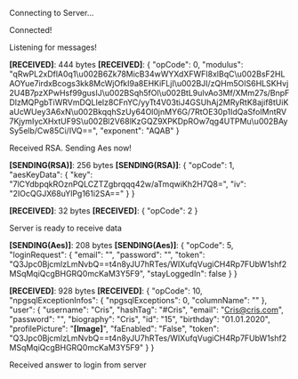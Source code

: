 Connecting to Server...

Connected!

Listening for messages!

**[RECEIVED]**: 444 bytes
**[RECEIVED]**: {
  "opCode": 0,
  "modulus": "qRwPL2xDflA0q1\u002B6Zk78MicB34wWYXdXFWFI8xlBqC\u002BsF2HLAOYue7irdxBcogs3kk8McWjOfkI9a8EHKiFLjI\u002BJI/zQHm5OIS6HLSKHvj2U4B7pzXPwHsf99gusIJ\u002BSqh5fOl\u002BtL9ulvAo3Mf/XMm27s/BnpFDlzMQPgbTiWRVmDQLIelz8CFnYC/yyTt4V03tiJ4GSUhAj2MRyRtK8ajif8tUiKaUcWUey3A6xN\u002BkqqhSzUy64Ol0jnMY6G/7RtOE30p1IdQaSfoIMntRV7KjymIycXHxtUF9S\u002Bl2V68lKzGQZ9XPKDpROw7qg4UTPMu\u002BAySy5elb/Cw85Ci/IVQ==",
  "exponent": "AQAB"
}

Received RSA. Sending Aes now!

**[SENDING(RSA)]**: 256 bytes
**[SENDING(RSA)]**: {
  "opCode": 1,
  "aesKeyData": {
    "key": "7lCYdbpqkROznPQLCZTZgbrqqq42w/aTmqwiKh2H7Q8=",
    "iv": "2IOcQGJX68uYlPg161i2SA=="
  }
}

**[RECEIVED]**: 32 bytes
**[RECEIVED]**: {
  "opCode": 2
}

Server is ready to receive data

**[SENDING(Aes)]**: 208 bytes
**[SENDING(Aes)]**: {
  "opCode": 5,
  "loginRequest": {
    "email": "",
    "password": "",
    "token": "Q3Jpc0BjcmlzLmNvbQ==t4n8yJU7hRTes/WIXufqVugiCH4Rp7FUbW1shf2MSqMqiQcgBHGRQ0mcKaM3Y5F9",
    "stayLoggedIn": false
  }
}

**[RECEIVED]**: 928 bytes
**[RECEIVED]**: {
  "opCode": 10,
  "npgsqlExceptionInfos": {
    "npgsqlExceptions": 0,
    "columnName": ""
  },
  "user": {
    "username": "Cris",
    "hashTag": "#Cris",
    "email": "Cris@cris.com",
    "password": "",
    "biography": "Cris",
    "id": "15",
    "birthday": "01.01.2020",
    "profilePicture": "**[Image]**",
    "faEnabled": "False",
    "token": "Q3Jpc0BjcmlzLmNvbQ==t4n8yJU7hRTes/WIXufqVugiCH4Rp7FUbW1shf2MSqMqiQcgBHGRQ0mcKaM3Y5F9"
  }
}

Received answer to login from server

